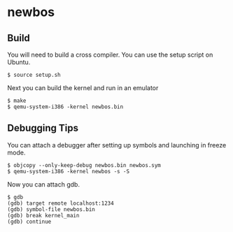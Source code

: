 # newbos

## Build
You will need to build a cross compiler. You can use the setup script on Ubuntu.
```
$ source setup.sh
```

Next you can build the kernel and run in an emulator
```
$ make
$ qemu-system-i386 -kernel newbos.bin
```

## Debugging Tips
You can attach a debugger after setting up symbols and launching in freeze mode.
```
$ objcopy --only-keep-debug newbos.bin newbos.sym
$ qemu-system-i386 -kernel newbos -s -S
```

Now you can attach gdb.
```
$ gdb
(gdb) target remote localhost:1234
(gdb) symbol-file newbos.bin
(gdb) break kernel_main
(gdb) continue
```
